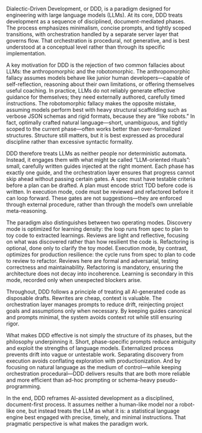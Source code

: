 Dialectic-Driven Development, or DDD, is a paradigm designed for engineering with large language models (LLMs). At its core, DDD treats development as a sequence of disciplined, document-mediated phases. The process emphasizes minimalism, concise prompts, and tightly scoped transitions, with orchestration handled by a separate server layer that governs flow. That orchestration is procedural, not generative, and is best understood at a conceptual level rather than through its specific implementation.

A key motivation for DDD is the rejection of two common fallacies about LLMs: the anthropomorphic and the robotomorphic. The anthropomorphic fallacy assumes models behave like junior human developers—capable of self-reflection, reasoning about their own limitations, or offering themselves useful coaching. In practice, LLMs do not reliably generate effective guidance for themselves; they need externally authored, carefully timed instructions. The robotomorphic fallacy makes the opposite mistake, assuming models perform best with heavy structural scaffolding such as verbose JSON schemas and rigid formats, because they are “like robots.” In fact, optimally crafted natural language—short, unambiguous, and tightly scoped to the current phase—often works better than over-formalized structures. Structure still matters, but it is best expressed as procedural discipline rather than excessive syntactic formality.

DDD therefore treats LLMs as neither people nor deterministic automata. Instead, it engages them with what might be called “LLM-oriented rituals”: small, carefully written guides injected at the right moment. Each phase has exactly one guide, and the orchestration layer ensures that progress cannot skip ahead without passing certain gates. A spec must have testable criteria before a plan can be drafted. A plan must encode strict TDD before code is written. In execution mode, code must be reviewed and refactored before it can loop forward. These gates are not suggestions—they are enforced through external procedure, rather than through the model’s own unreliable meta-reasoning.

The paradigm also distinguishes between two operating modes. Discovery mode is optimized for learning density: the loop runs from spec to plan to toy code to extracted learnings. Reviews are light and reflective, focusing on what was discovered rather than how resilient the code is. Refactoring is optional, done only to clarify the toy model. Execution mode, by contrast, optimizes for production resilience: the cycle runs from spec to plan to code to review to refactor. Reviews here are formal and adversarial, testing correctness and maintainability. Refactoring is mandatory, ensuring the architecture does not decay into incoherence. Learning is secondary in this mode, recorded only when unexpected blockers arise.

Throughout, DDD follows a principle of treating all AI-generated code as disposable drafts. Rewrites are cheap, context is valuable. The orchestration layer manages prompts to reduce drift, reinjecting project goals and assumptions only when necessary. By keeping guides canonical and prompts minimal, the system avoids context rot while still ensuring rigor.

What makes DDD effective is not simply the structure of its phases, but the philosophy underpinning it. Short, phase-specific prompts reduce ambiguity and exploit the strengths of language models. Externalized process prevents drift into vague or untestable work. Separating discovery from execution avoids conflating exploration with productionization. And by focusing on natural language as the medium of control—while keeping orchestration procedural—DDD delivers results that are both more reliable and more efficient than ad-hoc prompting or schema-heavy pseudo-programming.

In the end, DDD reframes AI-assisted development as a disciplined, document-first process. It assumes neither a human-like model nor a robot-like one, but instead treats the LLM as what it is: a statistical language engine best engaged with precise, timely, and minimal instructions. That pragmatic perspective is what makes the paradigm work.